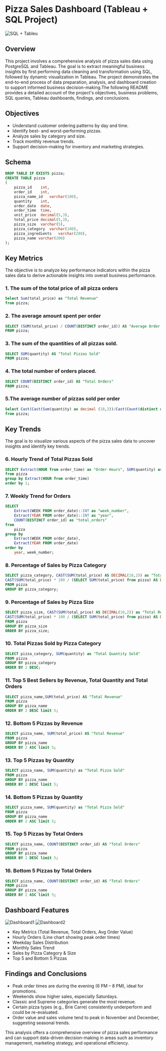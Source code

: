 # Pizza Sales Dashboard (Tableau + SQL Project)

![SQL + Tableu](https://github.com/Mallikaa-24/Pizza_Sales/blob/main/SQL%2BTableau.jpg)

## Overview
This project involves a comprehensive analysis of pizza sales data using PostgreSQL and Tableau. The goal is to extract meaningful business insights by first performing data cleaning and transformation using SQL, followed by dynamic visualization in Tableau. The project demonstrates the end-to-end process of data preparation, analysis, and dashboard creation to support informed business decision-making.The following README provides a detailed account of the project's objectives, business problems, SQL queries, Tableau dashboards, findings, and conclusions.

## Objectives
- Understand customer ordering patterns by day and time.
- Identify best- and worst-performing pizzas.
- Analyze sales by category and size.
- Track monthly revenue trends.
- Support decision-making for inventory and marketing strategies.

## Schema

```sql
DROP TABLE IF EXISTS pizza;
CREATE TABLE pizza
(
    pizza_id	int,
	order_id	int,
	pizza_name_id	varchar(100),
	quantity	int,
	order_date	date,
	order_time	time,
	unit_price	decimal(5,3),
	total_price	decimal(5,3),
	pizza_size	varchar(5),
	pizza_category	varchar(100),
	pizza_ingredients	varchar(200),
	pizza_name varchar(200)
);
```

## Key Metrics
The objective is to analyze key performance indicators within the pizza sales data to derive actionable insights into overall business performance.

### 1. The sum of the total price of all pizza orders

```sql
Select Sum(total_price) as "Total Revenue"
from pizza;
```

### 2. The average amount spent per order

```sql
SELECT (SUM(total_price) / COUNT(DISTINCT order_id)) AS "Average Order Value"
FROM pizza;
```

### 3. The sum of the quantities of all pizzas sold.

```sql
SELECT SUM(quantity) AS "Total Pizzas Sold" 
FROM pizza;
```

### 4. The total number of orders placed.

```sql
SELECT COUNT(DISTINCT order_id) AS "Total Orders" 
FROM pizza;
```

### 5.The average number of pizzas sold per order

```sql
Select Cast(Cast(Sum(quantity) as decimal (10,2))/Cast(Count(distinct order_id)as decimal(10,2)) as decimal(10,2)) as "Average Pizzas Sold"
from pizza;
```

## Key Trends
The goal is to visualize various aspects of the pizza sales data to uncover insights and identify key trends.

### 6. Hourly Trend of Total Pizzas Sold

```sql
SELECT Extract(HOUR from order_time) as "Order Hours", SUM(quantity) as "Total Pizzas Sold"
from pizza
group by Extract(HOUR from order_time)
order by 1;
```

### 7. Weekly Trend for Orders

```sql
SELECT 
    Extract(WEEK FROM order_date)::INT as "week_number",
    Extract(YEAR FROM order_date)::INT as "year",
    COUNT(DISTINCT order_id) as "total_orders"
from 
    pizza
group by 
    Extract(WEEK FROM order_date),
    Extract(YEAR FROM order_date)
order by 
    year, week_number;
```

### 8. Percentage of Sales by Pizza Category

```sql
SELECT pizza_category, CAST(SUM(total_price) AS DECIMAL(10,2)) as "Total Revenue",
CAST(SUM(total_price) * 100 / (SELECT SUM(total_price) from pizza) AS DECIMAL(10,2)) as "Percentage"
FROM pizza
GROUP BY pizza_category;
```

### 9. Percentage of Sales by Pizza Size

```sql
SELECT pizza_size, CAST(SUM(total_price) AS DECIMAL(10,2)) as "Total Revenue",
CAST(SUM(total_price) * 100 / (SELECT SUM(total_price) from pizza) AS DECIMAL(10,2)) as "Percentage"
FROM pizza
GROUP BY pizza_size
ORDER BY pizza_size;
```

### 10. Total Pizzas Sold by Pizza Category

```sql
SELECT pizza_category, SUM(quantity) as "Total Quantity Sold"
FROM pizza
GROUP BY pizza_category
ORDER BY 2 DESC;
```

### 11. Top 5 Best Sellers by Revenue, Total Quantity and Total Orders

```sql
SELECT pizza_name,SUM(total_price) AS "Total Revenue"
FROM pizza
GROUP BY pizza_name
ORDER BY 2 DESC limit 5;
```

### 12. Bottom 5 Pizzas by Revenue

```sql
SELECT pizza_name, SUM(total_price) AS "Total Revenue"
FROM pizza
GROUP BY pizza_name
ORDER BY 2 ASC limit 5;
```

### 13. Top 5 Pizzas by Quantity

```sql
SELECT pizza_name, SUM(quantity) as "Total Pizza Sold"
FROM pizza
GROUP BY pizza_name
ORDER BY 2 DESC limit 5;
```

### 14. Bottom 5 Pizzas by Quantity

```sql
SELECT pizza_name, SUM(quantity) as "Total Pizza Sold"
FROM pizza
GROUP BY pizza_name
ORDER BY 2 ASC limit 5;
```

### 15. Top 5 Pizzas by Total Orders

```sql
SELECT pizza_name, COUNT(DISTINCT order_id) AS "Total Orders"
FROM pizza
GROUP BY pizza_name
ORDER BY 2 DESC limit 5;
```

### 16. Bottom 5 Pizzas by Total Orders

```sql
SELECT pizza_name, COUNT(DISTINCT order_id) AS "Total Orders"
FROM pizza
GROUP BY pizza_name
ORDER BY 2 ASC limit 5;
```

## Dashboard Features
![Dashboard1](https://github.com/Mallikaa-24/Pizza_Sales/blob/main/Dashboard1.png) ![Dashboard2](https://github.com/Mallikaa-24/Pizza_Sales/blob/main/Dashboard2.png)

- Key Metrics (Total Revenue, Total Orders, Avg Order Value)
- Hourly Orders (Line chart showing peak order times)
- Weekday Sales Distribution
- Monthly Sales Trend
- Sales by Pizza Category & Size
- Top 5 and Bottom 5 Pizzas

## Findings and Conclusions 
- Peak order times are during the evening (6 PM – 8 PM), ideal for promotions.
- Weekends show higher sales, especially Saturdays.
- Classic and Supreme categories generate the most revenue.
- Certain pizza types (e.g., Brie Carre) consistently underperform and could be re-evaluated.
- Order value and sales volume tend to peak in November and December, suggesting seasonal trends.

This analysis offers a comprehensive overview of pizza sales performance and can support data-driven decision-making in areas such as inventory management, marketing strategy, and operational efficiency.


